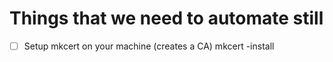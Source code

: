 # Things that we need to automate still
- [ ] Setup mkcert on your machine (creates a CA) mkcert -install